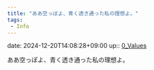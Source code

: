 ```yaml
---
title: "ああ空っぽよ、青く透き通った私の理想よ。"
tags:
 - Info
---
```


date: 2024-12-20T14:08:28+09:00
up:: [0_Values](../Bar/Novel/Nacaria/0_Values.md)

ああ空っぽよ、青く透き通った私の理想よ。
